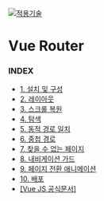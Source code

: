 [vuejs]: https://github.com/JaceKim-TheAL/D2505_Vuejs
[![적용기술](https://skillicons.dev/icons?i=vue,vercel,ts,vscode)][vuejs]

# Vue Router

### INDEX

- [1. 설치 및 구성           ][link_01]
- [2. 레이아웃               ][link_02]
- [3. 스크롤 복원            ][link_03]
- [4. 탐색                  ][link_04]
- [5. 동적 경로 일치         ][link_05]
- [6. 중첩 경로              ][link_06]
- [7. 찾을 수 없는 페이지     ][link_07]
- [8. 내비게이션 가드         ][link_08]
- [9. 페이지 전환 애니메이션   ][link_09]
- [10. 배포                 ][link_10]
- [[Vue JS 공식문서]         ][link_vuejs] 


[nextjs15]: https://nextjs-ko.org/docs/app/building-your-application/upgrading/version-15
[link_01]: ./sect_01.md
[link_02]: ./sect_02.md
[link_03]: ./sect_03.md
[link_04]: ./sect_04.md
[link_05]: ./sect_05.md
[link_06]: ./sect_06.md
[link_07]: ./sect_07.md
[link_08]: ./sect_08.md
[link_09]: ./sect_09.md
[link_10]: ./sect_10.md
[link_vuejs]: https://vuejs.org/


